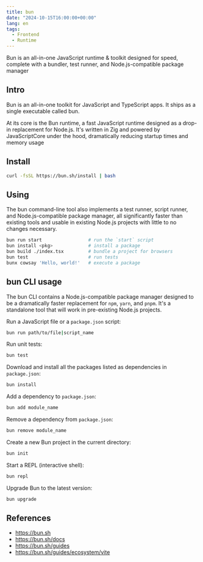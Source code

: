```yaml
---
title: bun
date: "2024-10-15T16:00:00+00:00"
lang: en
tags:
  - Frontend
  - Runtime
---
```


Bun is an all-in-one JavaScript runtime & toolkit designed for speed, complete with a bundler, test runner, and Node.js-compatible package manager

## Intro ##

Bun is an all-in-one toolkit for JavaScript and TypeScript apps. It ships as a single executable called bun.

At its core is the Bun runtime, a fast JavaScript runtime designed as a drop-in replacement for Node.js. It's written in Zig and powered by JavaScriptCore under the hood, dramatically reducing startup times and memory usage

## Install ##

```sh
curl -fsSL https://bun.sh/install | bash
```

## Using ##

The bun command-line tool also implements a test runner, script runner, and Node.js-compatible package manager, all significantly faster than existing tools and usable in existing Node.js projects with little to no changes necessary.

```sh
bun run start                 # run the `start` script
bun install <pkg>             # install a package
bun build ./index.tsx         # bundle a project for browsers
bun test                      # run tests
bunx cowsay 'Hello, world!'   # execute a package
```

## bun CLI usage ##

The bun CLI contains a Node.js-compatible package manager designed to be a dramatically faster replacement for `npm`, `yarn`, and `pnpm`. It's a standalone tool that will work in pre-existing Node.js projects.

Run a JavaScript file or a `package.json` script:

```sh
bun run path/to/file|script_name
```

Run unit tests:

```sh
bun test
```

Download and install all the packages listed as dependencies in `package.json`:

```sh
bun install
```

Add a dependency to `package.json`:

```sh
bun add module_name
```

Remove a dependency from `package.json`:

```sh
bun remove module_name
```

Create a new Bun project in the current directory:

```sh
bun init
```

Start a REPL (interactive shell):

```sh
bun repl
```

Upgrade Bun to the latest version:

```sh
bun upgrade
```

## References ##

* <https://bun.sh>
* <https://bun.sh/docs>
* <https://bun.sh/guides>
* <https://bun.sh/guides/ecosystem/vite>
